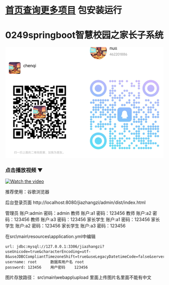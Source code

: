 # [首页查询更多项目](https://github.com/GraduationProject-springboot) 包安装运行


# 0249springboot智慧校园之家长子系统

![picture](https://raw.githubusercontent.com/GraduationProject-springboot/.github/main/img/wx.png)

### 点击播放视频 ▼
[![Watch the video](https://i.sstatic.net/Vp2cE.png)](https://www.bilibili.com/video/BV1jqaLe1EbH?p=18)


推荐使用：谷歌浏览器


后台登录页面
http://localhost:8080/jiazhangzi/admin/dist/index.html

管理员				账户:admin 		密码：admin
教师				账户:a1 		密码：123456
教师				账户:a2 		密码：123456
教师				账户:a3 		密码：123456
家长学生				账户:a1 		密码：123456
家长学生				账户:a2 		密码：123456
家长学生				账户:a3 		密码：123456

在src\main\resources\application.yml中编辑

	url: jdbc:mysql://127.0.0.1:3306/jiazhangzi?useUnicode=true&characterEncoding=utf-8&useJDBCCompliantTimezoneShift=true&useLegacyDatetimeCode=false&serverTimezone=GMT%2B8
	username: root	    数据库用户名 root
	password: 123456	用户密码    123456


图片存放路径： src\main\webapp\upload 里面上传图片名里面不能有中文











